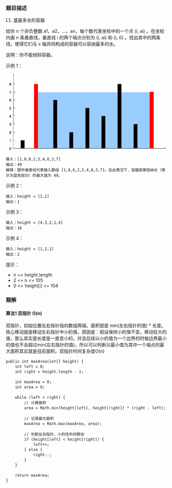 ### 题目描述
11. 盛最多水的容器

给你 n 个非负整数 a1，a2，...，an，每个数代表坐标中的一个点 (i, ai) 。在坐标内画 n 条垂直线，垂直线 i 的两个端点分别为 (i, ai) 和 (i, 0) 。找出其中的两条线，使得它们与 x 轴共同构成的容器可以容纳最多的水。

说明：你不能倾斜容器。

示例 1：

![](https://github.com/RonCantWriteCode/LeetCodeJava/blob/master/src/main/resources/maxArea/question_11.jpg)

```
输入：[1,8,6,2,5,4,8,3,7]
输出：49 
解释：图中垂直线代表输入数组 [1,8,6,2,5,4,8,3,7]。在此情况下，容器能够容纳水（表示为蓝色部分）的最大值为 49。
```

示例 2：
```
输入：height = [1,1]
输出：1
```

示例 3：
```
输入：height = [4,3,2,1,4]
输出：16
```

示例 4：
```
输入：height = [1,2,1]
输出：2
```

提示：

- n == height.length
- 2 <= n <= 105
- 0 <= height[i] <= 104



### 题解

#### 算法1 双指针 O(n)

双指针，初始位置左右指针指向数组两端，面积就是 min(左右指针的值) * 长度。核心移动就是移动左右指针中小的值，原因是：假设保持小的值不变，移动较大的值，那么其实是长度是一直变小的，并且后续以小的值为一个边界的时候边界最小的值也不会超过min(左右指针的值)，所以可以判断以最小值为其中一个端点的最大面积其实就是目前面积。双指针时间复杂度O(n)

```$java
public int maxArea(int[] height) {
    int left = 0;
    int right = height.length - 1;

    int maxArea = 0;
    int area = 0;

    while (left < right) {
        // 计算面积
        area = Math.min(height[left], height[right]) * (right - left);

        // 记录最大面积
        maxArea = Math.max(maxArea, area);

        // 判断左右指针，小的往中间移动
        if (height[left] < height[right]) {
            left++;
        } else {
            right--;
        }
    }

    return maxArea;
}
```

